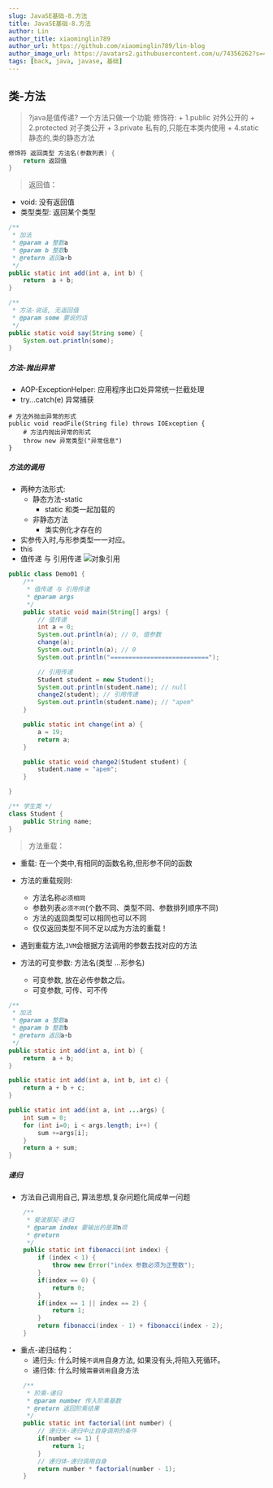 ```yaml
---
slug: JavaSE基础-8.方法
title: JavaSE基础-8.方法
author: Lin
author_title: xiaominglin789
author_url: https://github.com/xiaominglin789/lin-blog
author_image_url: https://avatars2.githubusercontent.com/u/74356262?s=400&u=51bc963a308dd3748ba5133c9cfd29eb3bc0c207&v=4
tags: [back, java, javase, 基础]
---
```


## 类-方法
> ?java是值传递?
> 一个方法只做一个功能
> 修饰符:
	+ 1.public 对外公开的
	+ 2.protected 对子类公开
	+ 3.private 私有的,只能在本类内使用
	+ 4.static 静态的,类的静态方法
```java
修饰符 返回类型 方法名(参数列表) {
	return 返回值
}
```

<!--truncate-->


> 返回值：
- void: 没有返回值
- 类型类型: 返回某个类型
```java
/**
 * 加法
 * @param a 整数a
 * @param b 整数b
 * @return 返回a+b
 */
public static int add(int a, int b) {
    return  a + b;
}

/**
 * 方法-说话, 无返回值
 * @param some 要说的话
 */
public static void say(String some) {
    System.out.println(some);
}
```



##### 方法-抛出异常
- AOP-ExceptionHelper: 应用程序出口处异常统一拦截处理
- try...catch(e) 异常捕获
```
# 方法外抛出异常的形式 
public void readFile(String file) throws IOException {
	# 方法内抛出异常的形式
	throw new 异常类型("异常信息")
}
```



##### 方法的调用
- 两种方法形式:
	+ 静态方法-static
		- static 和类一起加载的
	+ 非静态方法
		- 类实例化才存在的
- 实参传入时,与形参类型一一对应。
- this
- 值传递 与 引用传递
![对象引用](https://ss0.bdstatic.com/70cFvHSh_Q1YnxGkpoWK1HF6hhy/it/u=1746342172,1128640562&fm=11&gp=0.jpg)
```java
public class Demo01 {
    /**
     * 值传递 与 引用传递
     * @param args
     */
    public static void main(String[] args) {
        // 值传递
        int a = 0;
        System.out.println(a); // 0, 值参数
        change(a);
        System.out.println(a); // 0
        System.out.println("===========================");

        // 引用传递
        Student student = new Student();
        System.out.println(student.name); // null
        change2(student); // 引用传递
        System.out.println(student.name); // "apem"
    }

    public static int change(int a) {
        a = 19;
        return a;
    }

    public static void change2(Student student) {
        student.name = "apem";
    }

}

/** 学生类 */
class Student {
    public String name;
}
```



> 方法重载：
- 重载: 在一个类中,有相同的函数名称,但形参不同的函数
- 方法的重载规则:
	+ 方法名称`必须相同`
	+ 参数列表`必须不同`(个数不同、类型不同、参数排列顺序不同)
	+ 方法的返回类型可以相同也可以不同
	+ 仅仅返回类型不同不足以成为方法的重载！

- 遇到重载方法,`JVM`会根据方法调用的参数去找对应的方法
- 方法的可变参数: 方法名(类型 ...形参名)
	- 可变参数, 放在必传参数之后。
	- 可变参数, 可传、可不传
```java
/**
 * 加法
 * @param a 整数a
 * @param b 整数b
 * @return 返回a+b
 */
public static int add(int a, int b) {
    return  a + b;
}

public static int add(int a, int b, int c) {
    return a + b + c;
}

public static int add(int a, int ...args) {
    int sum = 0;
    for (int i=0; i < args.length; i++) {
        sum +=args[i];
    }
    return a + sum;
}
```

##### 递归
- 方法自己调用自己, 算法思想,复杂问题化简成单一问题
```java
	/**
	 * 斐波那契-递归
	 * @param index 要输出的是第n项
	 * @return
	 */
	public static int fibonacci(int index) {
	    if (index < 1) {
	        throw new Error("index 参数必须为正整数");
	    }
	    if(index == 0) {
	        return 0;
	    }
	    if(index == 1 || index == 2) {
	        return 1;
	    }
	    return fibonacci(index - 1) + fibonacci(index - 2);
	}
```
- 重点-递归结构：
	- 递归头: 什么时候`不调用`自身方法, 如果没有头,将陷入死循环。
	- 递归体: 什么时候`需要调用`自身方法
```java
	/**
     * 阶乘-递归
     * @param number 传入阶乘基数
     * @return 返回阶乘结果
     */
    public static int factorial(int number) {
    	// 递归头-递归中止自身调用的条件
        if(number <= 1) {
            return 1;
        }
        // 递归体-递归调用自身
        return number * factorial(number - 1);
    }
```

